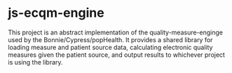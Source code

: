 # js-ecqm-engine

This project is an abstract implementation of the quality-measure-enginge used by the Bonnie/Cypress/popHealth. It provides a shared library for loading measure and patient source data, calculating electronic quality measures given the patient source, and output results to whichever project is using the library.